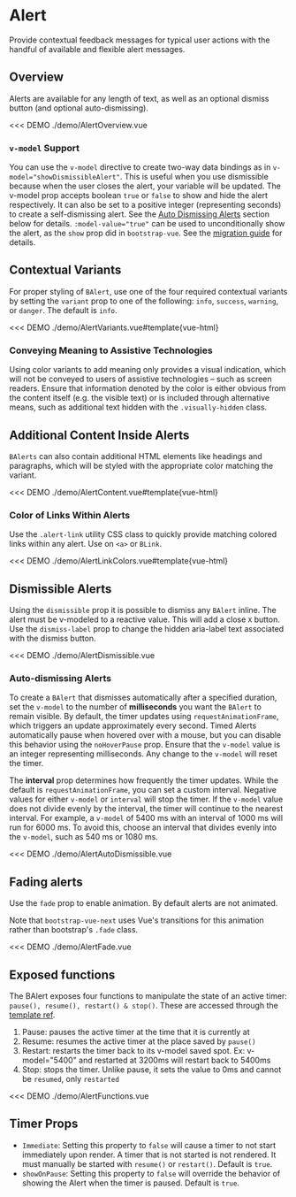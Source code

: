 # Alert

<PageHeader>

Provide contextual feedback messages for typical user actions with the handful of available and flexible alert messages.

</PageHeader>

## Overview

Alerts are available for any length of text, as well as an optional dismiss button (and optional auto-dismissing).

<<< DEMO ./demo/AlertOverview.vue

### `v-model` Support

You can use the `v-model` directive to create two-way data bindings as in `v-model="showDismissibleAlert"`. This is useful when you use dismissible because when the user closes the alert, your variable will be updated. The v-model prop accepts boolean `true` or `false` to show and hide the alert respectively. It can also be set to a positive integer (representing seconds) to create a self-dismissing alert. See the [Auto Dismissing Alerts](#auto-dismissing-alerts) section below for details. `:model-value="true"` can be used to unconditionally show the alert, as the `show` prop did in `bootstrap-vue`. See the
[migration guide](/docs/migration-guide#balert) for details.

## Contextual Variants

For proper styling of `BAlert`, use one of the four required contextual variants by setting the `variant` prop to one of the following: `info`, `success`, `warning`, or `danger`. The default is `info`.

<<< DEMO ./demo/AlertVariants.vue#template{vue-html}

### Conveying Meaning to Assistive Technologies

Using color variants to add meaning only provides a visual indication, which will not be conveyed to users of assistive technologies – such as screen readers. Ensure that information denoted by the color is either obvious from the content itself (e.g. the visible text) or is included through alternative means, such as additional text hidden with the `.visually-hidden` class.

## Additional Content Inside Alerts

`BAlerts` can also contain additional HTML elements like headings and paragraphs, which will be styled with the appropriate color matching the variant.

<<< DEMO ./demo/AlertContent.vue#template{vue-html}

### Color of Links Within Alerts

Use the `.alert-link` utility CSS class to quickly provide matching colored links within any alert. Use on `<a>` or `BLink`.

<<< DEMO ./demo/AlertLinkColors.vue#template{vue-html}

## Dismissible Alerts

Using the `dismissible` prop it is possible to dismiss any `BAlert` inline. The alert must be v-modeled to a reactive value. This will add a close `X` button. Use the `dismiss-label` prop to change the hidden aria-label text associated with the dismiss button.

<<< DEMO ./demo/AlertDismissible.vue

### Auto-dismissing Alerts

To create a `BAlert` that dismisses automatically after a specified duration, set the `v-model` to the number of **milliseconds** you want the `BAlert` to remain visible. By default, the timer updates using `requestAnimationFrame`, which triggers an update approximately every second. Timed Alerts automatically pause when hovered over with a mouse, but you can disable this behavior using the `noHoverPause` prop. Ensure that the `v-model` value is an integer representing milliseconds. Any change to the `v-model` will reset the timer.

The **interval** prop determines how frequently the timer updates. While the default is `requestAnimationFrame`, you can set a custom interval. Negative values for either `v-model` or `interval` will stop the timer. If the `v-model` value does not divide evenly by the interval, the timer will continue to the nearest interval. For example, a `v-model` of 5400 ms with an interval of 1000 ms will run for 6000 ms. To avoid this, choose an interval that divides evenly into the `v-model`, such as 540 ms or 1080 ms.

<<< DEMO ./demo/AlertAutoDismissible.vue

## Fading alerts

Use the `fade` prop to enable animation. By default alerts are not animated.

Note that `bootstrap-vue-next` uses Vue's transitions for this animation rather than bootstrap's `.fade` class.

<<< DEMO ./demo/AlertFade.vue

## Exposed functions

The BAlert exposes four functions to manipulate the state of an active timer: `pause(), resume(), restart() & stop()`. These are accessed through the [template ref](https://vuejs.org/guide/essentials/template-refs.html#template-refs).

1. Pause: pauses the active timer at the time that it is currently at
2. Resume: resumes the active timer at the place saved by `pause()`
3. Restart: restarts the timer back to its v-model saved spot. Ex: v-model="5400" and restarted at 3200ms will restart back to 5400ms
4. Stop: stops the timer. Unlike pause, it sets the value to 0ms and cannot be `resumed`, only `restarted`

<<< DEMO ./demo/AlertFunctions.vue

## Timer Props

- `Immediate`: Setting this property to `false` will cause a timer to not start immediately upon render. A timer that is not started is not rendered. It must manually be started with `resume()` or `restart()`. Default is `true`.
- `showOnPause`: Setting this property to `false` will override the behavior of showing the Alert when the timer is paused. Default is `true`.

<ComponentReference :data="data" />

<script lang="ts">
import {data} from '../../data/components/alert.data'

export default {
  setup() {
    return {data}
  }
}
</script>
